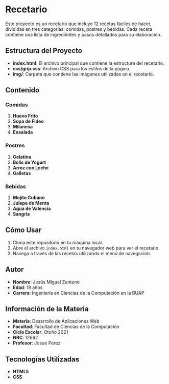 # Recetario

Este proyecto es un recetario que incluye 12 recetas fáciles de hacer, divididas en tres categorías: comidas, postres y bebidas. Cada receta contiene una lista de ingredientes y pasos detallados para su elaboración.

## Estructura del Proyecto

- **index.html**: El archivo principal que contiene la estructura del recetario.
- **css/grip.css**: Archivo CSS para los estilos de la página.
- **img/**: Carpeta que contiene las imágenes utilizadas en el recetario.

## Contenido

### Comidas

1. **Huevo Frito**
2. **Sopa de Fideo**
3. **Milanesa**
4. **Ensalada**

### Postres

1. **Gelatina**
2. **Bolis de Yogurt**
3. **Arroz con Leche**
4. **Galletas**

### Bebidas

1. **Mojito Cubano**
2. **Julepe de Menta**
3. **Agua de Valencia**
4. **Sangría**

## Cómo Usar

1. Clona este repositorio en tu máquina local.
2. Abre el archivo `index.html` en tu navegador web para ver el recetario.
3. Navega a través de las recetas utilizando el menú de navegación.

## Autor

- **Nombre**: Jesús Miguel Zenteno
- **Edad**: 19 años
- **Carrera**: Ingeniería en Ciencias de la Computación en la BUAP

## Información de la Materia

- **Materia**: Desarrollo de Aplicaciones Web
- **Facultad**: Facultad de Ciencias de la Computación
- **Ciclo Escolar**: Otoño 2021
- **NRC**: 12662
- **Profesor**: Josue Perez

## Tecnologías Utilizadas

- **HTML5**
- **CSS**
